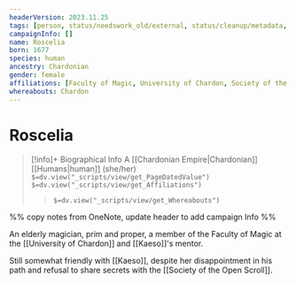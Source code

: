 ```yaml
---
headerVersion: 2023.11.25
tags: [person, status/needswork_old/external, status/cleanup/metadata, status/cleanup/image]
campaignInfo: []
name: Roscelia
born: 1677
species: human
ancestry: Chardonian
gender: female
affiliations: [Faculty of Magic, University of Chardon, Society of the Open Scroll]
whereabouts: Chardon
---
```

# Roscelia
>[!info]+ Biographical Info
> A [[Chardonian Empire|Chardonian]] [[Humans|human]] (she/her)
> `$=dv.view("_scripts/view/get_PageDatedValue")`
> `$=dv.view("_scripts/view/get_Affiliations")`
>> `$=dv.view("_scripts/view/get_Whereabouts")`

%% copy notes from OneNote, update header to add campaign Info %%

An elderly magician, prim and proper, a member of the Faculty of Magic at the [[University of Chardon]] and [[Kaeso]]'s mentor.

Still somewhat friendly with [[Kaeso]], despite her disappointment in his path and refusal to share secrets with the [[Society of the Open Scroll]]. 
